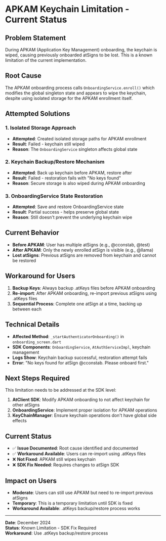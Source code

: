# APKAM Keychain Limitation - Current Status

## Problem Statement
During APKAM (Application Key Management) onboarding, the keychain is wiped, causing previously onboarded atSigns to be lost. This is a known limitation of the current implementation.

## Root Cause
The APKAM onboarding process calls `OnboardingService.enroll()` which modifies the global singleton state and appears to wipe the keychain, despite using isolated storage for the APKAM enrollment itself.

## Attempted Solutions

### 1. Isolated Storage Approach
- **Attempted**: Created isolated storage paths for APKAM enrollment
- **Result**: Failed - keychain still wiped
- **Reason**: The `OnboardingService` singleton affects global state

### 2. Keychain Backup/Restore Mechanism
- **Attempted**: Back up keychain before APKAM, restore after
- **Result**: Failed - restoration fails with "No keys found"
- **Reason**: Secure storage is also wiped during APKAM onboarding

### 3. OnboardingService State Restoration
- **Attempted**: Save and restore OnboardingService state
- **Result**: Partial success - helps preserve global state
- **Reason**: Still doesn't prevent the underlying keychain wipe

## Current Behavior
- **Before APKAM**: User has multiple atSigns (e.g., @cconstab, @test)
- **After APKAM**: Only the newly enrolled atSign is visible (e.g., @llama)
- **Lost atSigns**: Previous atSigns are removed from keychain and cannot be restored

## Workaround for Users
1. **Backup Keys**: Always backup .atKeys files before APKAM onboarding
2. **Re-import**: After APKAM onboarding, re-import previous atSigns using .atKeys files
3. **Sequential Process**: Complete one atSign at a time, backing up between each

## Technical Details
- **Affected Method**: `_startAuthenticatorOnboarding()` in `onboarding_screen.dart`
- **SDK Components**: `OnboardingService`, `AtAuthServiceImpl`, keychain management
- **Logs Show**: Keychain backup successful, restoration attempt fails
- **Error**: "No keys found for atSign @cconstab. Please onboard first."

## Next Steps Required
This limitation needs to be addressed at the SDK level:

1. **AtClient SDK**: Modify APKAM onboarding to not affect keychain for other atSigns
2. **OnboardingService**: Implement proper isolation for APKAM operations
3. **KeyChainManager**: Ensure keychain operations don't have global side effects

## Current Status
- ✅ **Issue Documented**: Root cause identified and documented
- ✅ **Workaround Available**: Users can re-import using .atKeys files
- ❌ **Not Fixed**: APKAM still wipes keychain
- ❌ **SDK Fix Needed**: Requires changes to atSign SDK

## Impact on Users
- **Moderate**: Users can still use APKAM but need to re-import previous atSigns
- **Temporary**: This is a temporary limitation until SDK is fixed
- **Workaround Available**: .atKeys backup/restore process works

---

**Date**: December 2024  
**Status**: Known Limitation - SDK Fix Required  
**Workaround**: Use .atKeys backup/restore process
